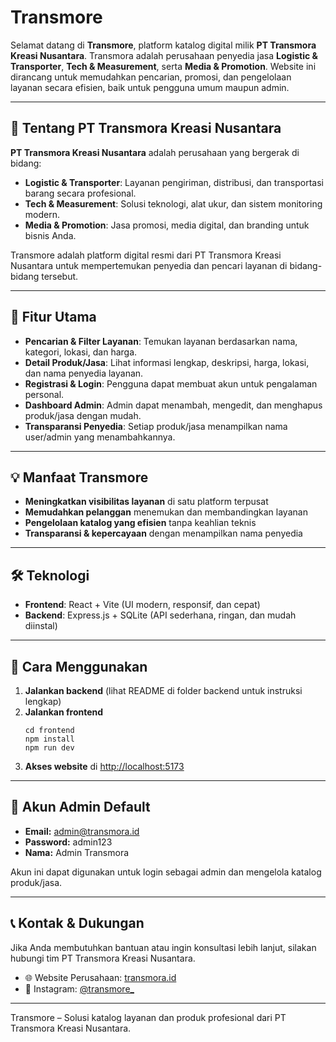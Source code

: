 # Transmore

Selamat datang di **Transmore**, platform katalog digital milik **PT Transmora Kreasi Nusantara**. Transmora adalah perusahaan penyedia jasa **Logistic & Transporter**, **Tech & Measurement**, serta **Media & Promotion**. Website ini dirancang untuk memudahkan pencarian, promosi, dan pengelolaan layanan secara efisien, baik untuk pengguna umum maupun admin.

---

## 🚀 Tentang PT Transmora Kreasi Nusantara

**PT Transmora Kreasi Nusantara** adalah perusahaan yang bergerak di bidang:

- **Logistic & Transporter**: Layanan pengiriman, distribusi, dan transportasi barang secara profesional.
- **Tech & Measurement**: Solusi teknologi, alat ukur, dan sistem monitoring modern.
- **Media & Promotion**: Jasa promosi, media digital, dan branding untuk bisnis Anda.

Transmore adalah platform digital resmi dari PT Transmora Kreasi Nusantara untuk mempertemukan penyedia dan pencari layanan di bidang-bidang tersebut.

---

## 🎯 Fitur Utama

- **Pencarian & Filter Layanan**: Temukan layanan berdasarkan nama, kategori, lokasi, dan harga.
- **Detail Produk/Jasa**: Lihat informasi lengkap, deskripsi, harga, lokasi, dan nama penyedia layanan.
- **Registrasi & Login**: Pengguna dapat membuat akun untuk pengalaman personal.
- **Dashboard Admin**: Admin dapat menambah, mengedit, dan menghapus produk/jasa dengan mudah.
- **Transparansi Penyedia**: Setiap produk/jasa menampilkan nama user/admin yang menambahkannya.

---

## 💡 Manfaat Transmore

- **Meningkatkan visibilitas layanan** di satu platform terpusat
- **Memudahkan pelanggan** menemukan dan membandingkan layanan
- **Pengelolaan katalog yang efisien** tanpa keahlian teknis
- **Transparansi & kepercayaan** dengan menampilkan nama penyedia

---

## 🛠️ Teknologi

- **Frontend**: React + Vite (UI modern, responsif, dan cepat)
- **Backend**: Express.js + SQLite (API sederhana, ringan, dan mudah diinstal)

---

## 🔧 Cara Menggunakan

1. **Jalankan backend** (lihat README di folder backend untuk instruksi lengkap)
2. **Jalankan frontend**
   ```
   cd frontend
   npm install
   npm run dev
   ```
3. **Akses website** di [http://localhost:5173](http://localhost:5173)

---

## 👤 Akun Admin Default

- **Email:** admin@transmora.id
- **Password:** admin123
- **Nama:** Admin Transmora

Akun ini dapat digunakan untuk login sebagai admin dan mengelola katalog produk/jasa.

---

## 📞 Kontak & Dukungan

Jika Anda membutuhkan bantuan atau ingin konsultasi lebih lanjut, silakan hubungi tim PT Transmora Kreasi Nusantara.

- 🌐 Website Perusahaan: [transmora.id](https://transmora.id)
- 📸 Instagram: [@transmore\_](https://instagram.com/transmore_)

---

Transmore – Solusi katalog layanan dan produk profesional dari PT Transmora Kreasi Nusantara.
